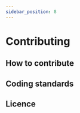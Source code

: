 ```yaml
---
sidebar_position: 8
---
```


# Contributing


## How to contribute


## Coding standards


## Licence